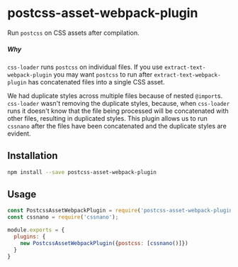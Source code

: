 # postcss-asset-webpack-plugin

Run `postcss` on CSS assets after compilation.

##### Why

`css-loader` runs `postcss` on individual files. If you use `extract-text-webpack-plugin` you may want `postcss` to run after `extract-text-webpack-plugin` has concatenated files into a single CSS asset.

We had duplicate styles across multiple files because of nested `@import`s. `css-loader` wasn't removing the duplicate styles, because, when `css-loader` runs it doesn't know that the file being processed will be concatenated with other files, resulting in duplicated styles. This plugin allows us to run `cssnano` after the files have been concatenated and the duplicate styles are evident.

## Installation

```bash
npm install --save postcss-asset-webpack-plugin
```

## Usage

```js
const PostcssAssetWebpackPlugin = require('postcss-asset-webpack-plugin');
const cssnano = require('cssnano');

module.exports = {
  plugins: {
    new PostcssAssetWebpackPlugin({postcss: [cssnano()]})
  }
}
```
